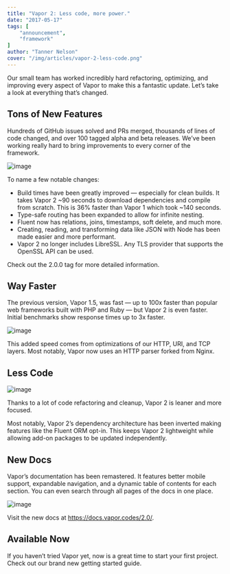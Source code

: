 ```yaml
---
title: "Vapor 2: Less code, more power."
date: "2017-05-17"
tags: [
    "announcement",
    "framework"
]
author: "Tanner Nelson"
cover: "/img/articles/vapor-2-less-code.png"
---
```


Our small team has worked incredibly hard refactoring, optimizing, and improving every aspect of Vapor to make this a fantastic update. Let’s take a look at everything that’s changed.

## Tons of New Features

Hundreds of GitHub issues solved and PRs merged, thousands of lines of code changed, and over 100 tagged alpha and beta releases. We’ve been working really hard to bring improvements to every corner of the framework.

![image](/img/articles/vapor-2-less-code2.png)

To name a few notable changes:

* Build times have been greatly improved — especially for clean builds. It takes Vapor 2 ~90 seconds to download dependencies and compile from scratch. This is 36% faster than Vapor 1 which took ~140 seconds.
* Type-safe routing has been expanded to allow for infinite nesting.
* Fluent now has relations, joins, timestamps, soft delete, and much more.
* Creating, reading, and transforming data like JSON with Node has been made easier and more performant.
* Vapor 2 no longer includes LibreSSL. Any TLS provider that supports the OpenSSL API can be used.

Check out the 2.0.0 tag for more detailed information.

## Way Faster

The previous version, Vapor 1.5, was fast — up to 100x faster than popular web frameworks built with PHP and Ruby — but Vapor 2 is even faster. Initial benchmarks show response times up to 3x faster.

![image](/img/articles/vapor-2-less-code3.png)

This added speed comes from optimizations of our HTTP, URI, and TCP layers. Most notably, Vapor now uses an HTTP parser forked from Nginx.

## Less Code

![image](/img/articles/vapor-2-less-code4.png)

Thanks to a lot of code refactoring and cleanup, Vapor 2 is leaner and more focused.

Most notably, Vapor 2’s dependency architecture has been inverted making features like the Fluent ORM opt-in. This keeps Vapor 2 lightweight while allowing add-on packages to be updated independently.

## New Docs

Vapor’s documentation has been remastered. It features better mobile support, expandable navigation, and a dynamic table of contents for each section. You can even search through all pages of the docs in one place.

![image](/img/articles/vapor-2-less-code5.png)

Visit the new docs at https://docs.vapor.codes/2.0/.

## Available Now

If you haven’t tried Vapor yet, now is a great time to start your first project. Check out our brand new getting started guide.
